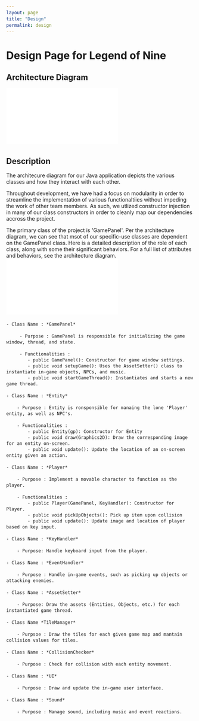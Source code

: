 ```yaml
---
layout: page
title: "Design"
permalink: design
---
```


# Design Page for Legend of Nine

## Architecture Diagram 
![UML Diagram v0.2](/LegendOfNine/src/res/arch/uml_v0.2_apr2723.pdf)

## Description

The architecure diagram for our Java application depicts the various classes and how they interact with each other.

Throughout development, we have had a focus on modularity in order to streamline the implementation of various functionaltiies without impeding the work of other team members. As such, we utlized constructor injection in many of our class constructors in order to cleanly map our dependencies accross the project. 

The primary class of the project is 'GamePanel'. Per the architecture diagram, we can see that msot of our specific-use classes are dependent on the GamePanel class. Here is a detailed description of the role of each class, along with some their significant behaviors. For a full list of attributes and behaviors, see the architecture diagram. ![UML Diagram v0.2](/LegendOfNine/src/res/arch/uml_v0.2_apr2723.pdf)

    - Class Name : *GamePanel*

         - Purpose : GamePanel is responsible for initializing the game window, thread, and state. 

         - Functionalities : 
            - public GamePanel(): Constructor for game window settings.
            - public void setupGame(): Uses the AssetSetter() class to instantiate in-game objects, NPCs, and music.
            - public void startGameThread(): Instantiates and starts a new game thread.
    
    - Class Name : *Entity*
        
        - Purpose : Entity is ronsponsible for manaing the lone 'Player' entity, as well as NPC's. 

        - Functionalities :
            - public Entity(gp): Constructor for Entity
            - public void draw(Graphics2D): Draw the corresponding image for an entity on-screen.
            - public void update(): Update the location of an on-screen entity given an action.

    - Class Name : *Player* 

        - Purpose : Implement a movable character to function as the player.

        - Functionalities :
            - public Player(GamePanel, KeyHandler): Constructor for Player.
            - public void pickUpObjects(): Pick up item upon collision
            - public void update(): Update image and location of player based on key input.
    
    - Class Name : *KeyHandler*

        - Purpose: Handle keyboard input from the player.

    - Class Name : *EventHandler*

        - Purpose : Handle in-game events, such as picking up objects or attacking enemies. 

    - Class Name : *AssetSetter*

        - Purpose: Draw the assets (Entities, Objects, etc.) for each instantiated game thread. 

    - Class Name *TileManager*

        - Purpsoe : Draw the tiles for each given game map and mantain collision values for tiles.

    - Class Name : *CollisionChecker*

        - Purpose : Check for collision with each entity movement. 

    - Class Name : *UI*

        - Purpose : Draw and update the in-game user interface.
    
    - Class Name : *Sound*

        - Purpose : Manage sound, including music and event reactions. 




        